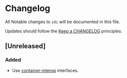 # Changelog

All Notable changes to `zdi` will be documented in this file.

Updates should follow the [Keep a CHANGELOG](http://keepachangelog.com/) principles.

## [Unreleased]

### Added
- Use [container-interop](https://github.com/container-interop/container-interop) interfaces.
